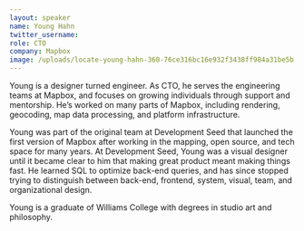 ```yaml
---
layout: speaker
name: Young Hahn
twitter_username: 
role: CTO
company: Mapbox
image: /uploads/locate-young-hahn-360-76ce316bc16e932f3438ff984a31be5b.jpg
---
```


Young is a designer turned engineer. As CTO, he serves the engineering teams at Mapbox, and focuses on growing individuals through support and mentorship. He’s worked on many parts of Mapbox, including rendering, geocoding, map data processing, and platform infrastructure.

Young was part of the original team at Development Seed that launched the first version of Mapbox after working in the mapping, open source, and tech space for many years. At Development Seed, Young was a visual designer until it became clear to him that making great product meant making things fast. He learned SQL to optimize back-end queries, and has since stopped trying to distinguish between back-end, frontend, system, visual, team, and organizational design.

Young is a graduate of Williams College with degrees in studio art and philosophy.